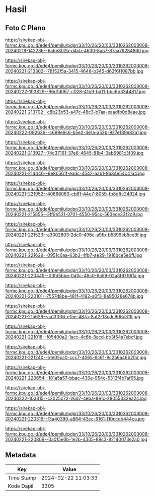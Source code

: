 # Hasil

## Foto C Plano

https://sirekap-obj-formc.kpu.go.id/ede4/pemilu/pdpr/33/10/26/20/03/3310262003008-20240218-142236--6a6e802b-d4cb-4630-8a57-87aa79284860.jpg

https://sirekap-obj-formc.kpu.go.id/ede4/pemilu/pdpr/33/10/26/20/03/3310262003008-20240221-213302--78152f5a-3415-4648-b345-d63f6f1087bb.jpg

https://sirekap-obj-formc.kpu.go.id/ede4/pemilu/pdpr/33/10/26/20/03/3310262003008-20240222-103829--96d1d067-c028-41b9-bd11-bbc6b3344817.jpg

https://sirekap-obj-formc.kpu.go.id/ede4/pemilu/pdpr/33/10/26/20/03/3310262003008-20240221-213702--c8b23b53-a47c-48c3-b7aa-eaadfb0d8eae.jpg

https://sirekap-obj-formc.kpu.go.id/ede4/pemilu/pdpr/33/10/26/20/03/3310262003008-20240222-092626--c699e9c6-b5e2-4e1a-a52b-927e189e82a1.jpg

https://sirekap-obj-formc.kpu.go.id/ede4/pemilu/pdpr/33/10/26/20/03/3310262003008-20240221-213927--74c37161-37e6-4645-81b4-3eb6981c3f39.jpg

https://sirekap-obj-formc.kpu.go.id/ede4/pemilu/pdpr/33/10/26/20/03/3310262003008-20240221-214446--9e80561f-eadc-4542-aab1-9a34e54c41a4.jpg

https://sirekap-obj-formc.kpu.go.id/ede4/pemilu/pdpr/33/10/26/20/03/3310262003008-20240221-221952--40666063-cb61-44e7-8059-fb8dffc24924.jpg

https://sirekap-obj-formc.kpu.go.id/ede4/pemilu/pdpr/33/10/26/20/03/3310262003008-20240221-215855--3ff9e531-0701-4550-95cc-563ece3312c9.jpg

https://sirekap-obj-formc.kpu.go.id/ede4/pemilu/pdpr/33/10/26/20/03/3310262003008-20240221-221523--a3002803-2de0-496c-a9fb-b5399eb5ee9f.jpg

https://sirekap-obj-formc.kpu.go.id/ede4/pemilu/pdpr/33/10/26/20/03/3310262003008-20240221-221629--0951c6aa-63b3-4fb7-ae29-1916bce5e6ff.jpg

https://sirekap-obj-formc.kpu.go.id/ede4/pemilu/pdpr/33/10/26/20/03/3310262003008-20240221-220449--03fd5bbe-0d0c-46c0-9a59-02a3f97f0ffa.jpg

https://sirekap-obj-formc.kpu.go.id/ede4/pemilu/pdpr/33/10/26/20/03/3310262003008-20240221-220101--7557d8be-481f-4192-a0f3-8e95028e678b.jpg

https://sirekap-obj-formc.kpu.go.id/ede4/pemilu/pdpr/33/10/26/20/03/3310262003008-20240221-215626--aa2fff06-ef5e-487a-8af2-13cdc906c319.jpg

https://sirekap-obj-formc.kpu.go.id/ede4/pemilu/pdpr/33/10/26/20/03/3310262003008-20240221-221018--f05400a2-1acc-4c6b-8acd-bb3f54a7ebcf.jpg

https://sirekap-obj-formc.kpu.go.id/ede4/pemilu/pdpr/33/10/26/20/03/3310262003008-20240221-221240--b1e05cc0-ccc7-4065-9c61-9c2a6a46b20d.jpg

https://sirekap-obj-formc.kpu.go.id/ede4/pemilu/pdpr/33/10/26/20/03/3310262003008-20240221-220654--181a5a57-bbac-430e-954c-5313f4b7af65.jpg

https://sirekap-obj-formc.kpu.go.id/ede4/pemilu/pdpr/33/10/26/20/03/3310262003008-20240222-103815--c2025c72-26d7-4eba-8e1c-28055332ea24.jpg

https://sirekap-obj-formc.kpu.go.id/ede4/pemilu/pdpr/33/10/26/20/03/3310262003008-20240221-220316--f3a40390-a864-43cc-9161-f10ccdb444ca.jpg

https://sirekap-obj-formc.kpu.go.id/ede4/pemilu/pdpr/33/10/26/20/03/3310262003008-20240221-220809--0a015e0b-1e2b-4305-89c3-82140073e2a0.jpg


## Metadata

| Key        | Value               |
| ---------- | ------------------- |
| Time Stamp | 2024-02-22 11:03:33 |
| Kode Dapil | 3305                |



